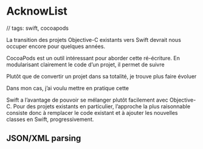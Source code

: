# AcknowList

// tags: swift, cocoapods

La transition des projets Objective-C existants vers Swift devrait nous occuper encore pour quelques années.

CocoaPods est un outil intéressant pour aborder cette ré-écriture. En modularisant clairement le code d’un projet, il permet de suivre  

Plutôt que de convertir un projet dans sa totalité, je trouve plus faire évoluer 

Dans mon cas, j’ai voulu mettre en pratique cette 

Swift a l’avantage de pouvoir se mélanger plutôt facilement avec Objective-C. Pour des projets existants en particulier, l’approche la plus raisonnable consiste donc à remplacer le code existant et à ajouter les nouvelles classes en Swift, progressivement. 

## JSON/XML parsing

